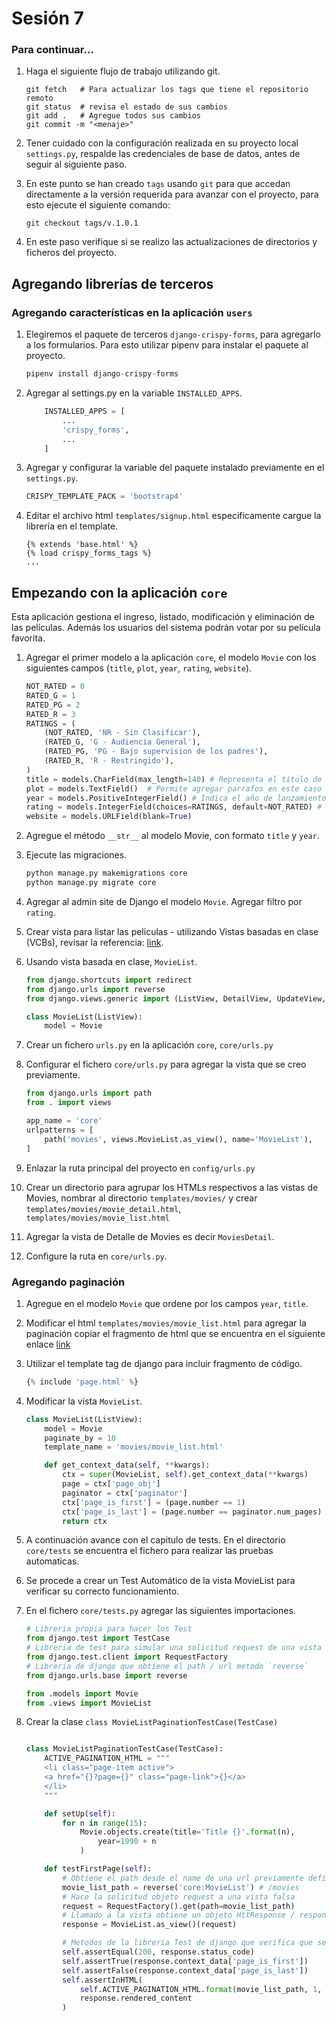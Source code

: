 # Sesión 7

### Para continuar...
1. Haga el siguiente flujo de trabajo utilizando git.
    
    ```git
    git fetch   # Para actualizar los tags que tiene el repositorio remoto
    git status  # revisa el estado de sus cambios
    git add .   # Agregue todos sus cambios
    git commit -m "<menaje>"
    ```
2. Tener cuidado con la configuración realizada en su proyecto local `settings.py`, respalde las credenciales de base de datos, antes de seguir al siguiente paso.
3. En este punto se han creado `tags` usando `git` para que accedan directamente a la versión requerida para avanzar con el proyecto, para esto ejecute el siguiente comando:
    
    ```git 
    git checkout tags/v.1.0.1
    ```

4. En este paso verifique si se realizo las actualizaciones de directorios y ficheros del proyecto.

## Agregando librerías de terceros

### Agregando características en la aplicación `users`

1. Elegiremos el paquete de terceros `django-crispy-forms`, para agregarlo a los formularios. Para esto utilizar pipenv para instalar el paquete al proyecto.
    ```python
    pipenv install django-crispy-forms
    ```
2. Agregar al settings.py en la variable `INSTALLED_APPS`.
    ```python
        INSTALLED_APPS = [
            ...
            'crispy_forms',
            ...
        ]
    ```

3. Agregar y configurar la variable del paquete instalado previamente en el `settings.py`.
    ```python
    CRISPY_TEMPLATE_PACK = 'bootstrap4'
    ```

4. Editar el archivo html `templates/signup.html` especificamente cargue la librería en el template.
    ```
    {% extends 'base.html' %}
    {% load crispy_forms_tags %}
    ...
    ```

## Empezando con la aplicación `core`

Esta aplicación gestiona el ingreso, listado, modificación y eliminación de las películas. Además los usuarios del sistema podrán votar por su película favorita.

1. Agregar el primer modelo a la aplicación `core`, el modelo `Movie` con los siguientes campos (`title`, `plot`, `year`, `rating`, `website`).

    ```python
    NOT_RATED = 0
    RATED_G = 1
    RATED_PG = 2
    RATED_R = 3
    RATINGS = (
        (NOT_RATED, 'NR - Sin Clasificar'),
        (RATED_G, 'G - Audiencia General'),
        (RATED_PG, 'PG - Bajo supervision de los padres'),
        (RATED_R, 'R - Restringido'),
    )
    title = models.CharField(max_length=140) # Representa el título de la película
    plot = models.TextField()  # Permite agregar parrafos en este caso un argumento sobre la pelicula.
    year = models.PositiveIntegerField() # Indica el año de lanzamiento de la pelicula
    rating = models.IntegerField(choices=RATINGS, default=NOT_RATED) # Explicación
    website = models.URLField(blank=True)
    ```

2. Agregue el método `__str__` al modelo Movie, con formato `title` y `year`.

3. Ejecute las migraciones.
    
    ```python
    python manage.py makemigrations core
    python manage.py migrate core
    ```

4. Agregar al admin site de Django el modelo `Movie`. Agregar filtro por `rating`.

5. Crear vista para listar las peliculas - utilizando Vistas basadas en clase (VCBs), revisar la referencia: [link]( https://ccbv.co.uk/).

6. Usando vista basada en clase, `MovieList`.

    ```python
    from django.shortcuts import redirect
    from django.urls import reverse
    from django.views.generic import (ListView, DetailView, UpdateView, CreateView)

    class MovieList(ListView):
        model = Movie
    ```

7. Crear un fichero `urls.py` en la aplicación `core`, `core/urls.py`
8. Configurar el fichero `core/urls.py` para agregar la vista que se creo previamente.

    ```python
    from django.urls import path
    from . import views

    app_name = 'core'
    urlpatterns = [
        path('movies', views.MovieList.as_view(), name='MovieList'),
    ]
    ```

9. Enlazar la ruta principal del proyecto en `config/urls.py`
10. Crear un directorio para agrupar los HTMLs respectivos a las vistas de Movies, nombrar al directorio `templates/movies/` y crear `templates/movies/movie_detail.html`, `templates/movies/movie_list.html`
11. Agregar la vista de Detalle de Movies es decir `MoviesDetail`.
12. Configure la ruta en `core/urls.py`.

### Agregando paginación
1. Agregue en el modelo `Movie` que ordene por los campos `year`, `title`.
2. Modificar el html `templates/movies/movie_list.html` para agregar la paginación copiar el fragmento de html que se encuentra en el siguiente enlace [link](https://gist.github.com/betodev90/507a712e406f8f6e76604ab21cc295ec)
3. Utilizar el template tag de django para incluir fragmento de código.
    ```python
    {% include 'page.html' %}
    ```

4. Modificar la vista `MovieList`.
    ```python
    class MovieList(ListView):
        model = Movie
        paginate_by = 10
        template_name = 'movies/movie_list.html'

        def get_context_data(self, **kwargs):
            ctx = super(MovieList, self).get_context_data(**kwargs)
            page = ctx['page_obj']
            paginator = ctx['paginator']
            ctx['page_is_first'] = (page.number == 1)
            ctx['page_is_last'] = (page.number == paginator.num_pages)
            return ctx
    ```
5. A continuación avance con el capitulo de tests. En el directorio `core/tests` se encuentra el fichero para realizar las pruebas automaticas.
6. Se procede a crear un Test Automático de la vista MovieList para verificar su correcto funcionamiento.
7. En el fichero `core/tests.py` agregar las siguientes importaciones.
    ```python
    # Libreria propia para hacer los Test
    from django.test import TestCase
    # Libreria de test para simular una solicitud request de una vista
    from django.test.client import RequestFactory
    # Libreria de django que obtiene el path / url metodo `reverse`
    from django.urls.base import reverse

    from .models import Movie
    from .views import MovieList
    ```

8. Crear la clase `class MovieListPaginationTestCase(TestCase)`
    
    ```python

    class MovieListPaginationTestCase(TestCase):
        ACTIVE_PAGINATION_HTML = """
        <li class="page-item active">
        <a href="{}?page={}" class="page-link">{}</a>
        </li>
        """

        def setUp(self):
            for n in range(15):
                Movie.objects.create(title='Title {}'.format(n),
                    year=1990 + n
                )

        def testFirstPage(self):
            # Obtiene el path desde el name de una url previamente definida
            movie_list_path = reverse('core:MovieList') # /movies
            # Hace la solicitud objeto request a una vista falsa
            request = RequestFactory().get(path=movie_list_path)
            # Llamado a la vista obtiene un objeto HttResponse / response
            response = MovieList.as_view()(request)

            # Metodos de la libreria Test de django que verifica que se debe obtener lo esperado
            self.assertEqual(200, response.status_code)
            self.assertTrue(response.context_data['page_is_first'])
            self.assertFalse(response.context_data['page_is_last'])
            self.assertInHTML(
                self.ACTIVE_PAGINATION_HTML.format(movie_list_path, 1, 1),
                response.rendered_content
            )
    ```